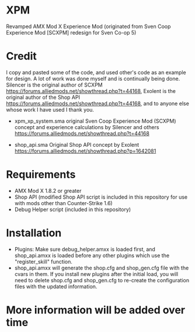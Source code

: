 # XPM
Revamped AMX Mod X Experience Mod (originated from Sven Coop Experience Mod [SCXPM] redesign for Sven Co-op 5)

# Credit
I copy and pasted some of the code, and used other's code as an example for design. A lot of work was done myself and is continually being done. Silencer is the original author of SCXPM https://forums.alliedmods.net/showthread.php?t=44168, Exolent is the original author of the Shop API https://forums.alliedmods.net/showthread.php?t=44168, and to anyone else whose work I have used I thank you.

- xpm_xp_system.sma
original Sven Coop Experience Mod (SCXPM) concept and experience calculations by Silencer and others https://forums.alliedmods.net/showthread.php?t=44168

- shop_api.sma
Original Shop API concept by Exolent https://forums.alliedmods.net/showthread.php?p=1642081


# Requirements
- AMX Mod X 1.8.2 or greater
- Shop API (modified Shop API script is included in this repository for use with mods other than Counter-Strike 1.6)
- Debug Helper script (included in this repository)

# Installation
- Plugins: Make sure debug_helper.amxx is loaded first, and shop_api.amxx is loaded before any other plugins which use the "register_skill" function.
- shop_api.amxx will generate the shop.cfg and shop_gen.cfg file with the cvars in them. If you install new plugins after the initial load, you will need to delete shop.cfg and shop_gen.cfg to re-create the configuration files with the updated information.

# More information will be added over time
